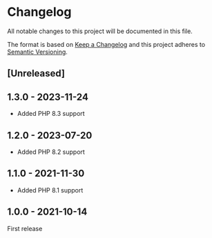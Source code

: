 # Changelog
All notable changes to this project will be documented in this file.

The format is based on [Keep a Changelog](http://keepachangelog.com/en/1.0.0/)
and this project adheres to [Semantic Versioning](http://semver.org/spec/v2.0.0.html).


## [Unreleased]

## 1.3.0 - 2023-11-24
- Added PHP 8.3 support

## 1.2.0 - 2023-07-20
- Added PHP 8.2 support

## 1.1.0 - 2021-11-30
- Added PHP 8.1 support

## 1.0.0 - 2021-10-14
First release
